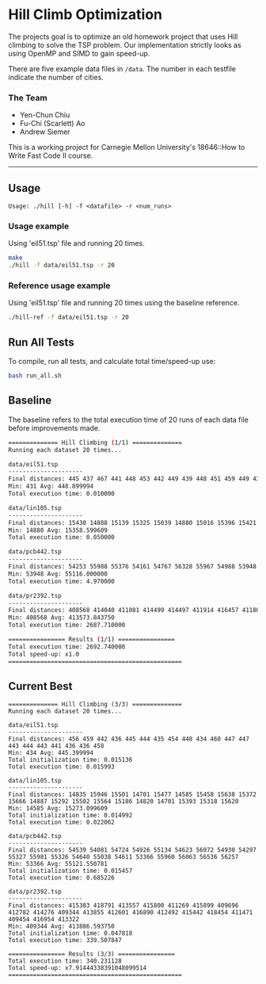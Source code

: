 # Hill Climb Optimization 
The projects goal is to optimize an old homework project that uses Hill climbing to solve the TSP problem.
Our implementation strictly looks as using OpenMP and SIMD to gain speed-up.

There are five example data files in `/data`. The number in each testfile indicate the number of cities.

### The Team
* Yen-Chun Chiu
* Fu-Chi (Scarlett) Ao
* Andrew Siemer

This is a working project for Carnegie Mellon University's 18646::How to Write Fast Code II course.

***

## Usage
`Usage: ./hill [-h] -f <datafile> -r <num_runs>`

### Usage example
Using 'eil51.tsp' file and running 20 times.
```sh
make
./hill -f data/eil51.tsp -r 20
```

### Reference usage example
Using 'eil51.tsp' file and running 20 times using the baseline reference.
```sh
./hill-ref -f data/eil51.tsp -r 20
```

## Run All Tests
To compile, run all tests, and calculate total time/speed-up use:
```sh
bash run_all.sh
```

## Baseline
The baseline refers to the total execution time of 20 runs of each data file before improvements made.

```sh
============== Hill Climbing (1/1) ==============
Running each dataset 20 times... 

data/eil51.tsp
---------------------
Final distances: 445 437 467 441 448 453 442 449 439 448 451 459 449 431 465 446 447 464 447 450
Min: 431 Avg: 448.899994
Total execution time: 0.010000

data/lin105.tsp
---------------------
Final distances: 15430 14888 15139 15325 15039 14880 15016 15396 15421 15824 15890 16030 14930 15272 15441 15568 15386 15380 15509 15408
Min: 14880 Avg: 15358.599609
Total execution time: 0.050000

data/pcb442.tsp
---------------------
Final distances: 54253 55988 55376 54161 54767 56328 55967 54988 53948 56613 55423 54185 55311 55626 55277 56067 54802 54917 54334 53989
Min: 53948 Avg: 55116.000000
Total execution time: 4.970000

data/pr2392.tsp
---------------------
Final distances: 408568 414040 411081 414499 414497 411914 416457 411809 418314 413042 414371 409176 411185 411861 418526 415912 417090 412908 415669 410558
Min: 408568 Avg: 413573.843750
Total execution time: 2687.710000

================ Results (1/1) ================
Total execution time: 2692.740000
Total speed-up: x1.0
=================================================
```

## Current Best
```
============== Hill Climbing (3/3) ==============
Running each dataset 20 times... 

data/eil51.tsp
---------------------
Final distances: 456 459 442 436 445 444 435 454 448 434 460 447 447 443 444 443 441 436 436 458
Min: 434 Avg: 445.399994
Total initialization time: 0.015136
Total execution time: 0.015993

data/lin105.tsp
---------------------
Final distances: 14835 15946 15501 14701 15477 14585 15458 15638 15372 15666 14887 15292 15502 15564 15186 14820 14701 15393 15318 15620
Min: 14585 Avg: 15273.099609
Total initialization time: 0.014992
Total execution time: 0.022062

data/pcb442.tsp
---------------------
Final distances: 54539 54081 54724 54926 55134 54623 56072 54930 54297 55327 55981 55326 54640 55038 54611 53366 55960 56063 56536 56257
Min: 53366 Avg: 55121.550781
Total initialization time: 0.015457
Total execution time: 0.685226

data/pr2392.tsp
---------------------
Final distances: 415383 418791 413557 415800 411269 415899 409696 412782 414276 409344 413855 412601 416890 412492 415442 418454 411471 409454 416954 413322
Min: 409344 Avg: 413886.593750
Total initialization time: 0.047818
Total execution time: 339.507847

================ Results (3/3) ================
Total execution time: 340.231128
Total speed-up: x7.91444338391048099514
=================================================
```
